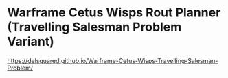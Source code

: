 # Warframe Cetus Wisps Rout Planner (Travelling Salesman Problem Variant)

https://delsquared.github.io/Warframe-Cetus-Wisps-Travelling-Salesman-Problem/
